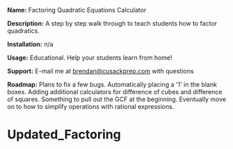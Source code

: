 **Name:** Factoring Quadratic Equations Calculator

**Description:** A step by step walk through to teach students how to factor quadratics.

**Installation:** n/a

**Usage:** Educational. Help your students learn from home!

**Support:** E-mail me at brendan@cusackprep.com with questions

**Roadmap:** Plans to fix a few bugs.  Automatically placing a '1' in the blank boxes.  Adding additional calculators for difference of cubes and difference of squares. Something to pull out the GCF at the beginning. Eventually move on to how to simplify operations with rational expressions.  
# Updated_Factoring
